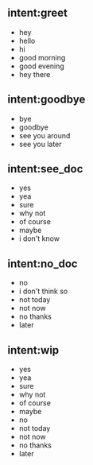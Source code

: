 ## intent:greet
- hey
- hello
- hi
- good morning
- good evening
- hey there

## intent:goodbye
- bye
- goodbye
- see you around
- see you later

## intent:see_doc
- yes
- yea
- sure
- why not
- of course
- maybe
- i don't know

## intent:no_doc
- no
- i don't think so
- not today
- not now
- no thanks
- later

## intent:wip
- yes
- yea
- sure
- why not
- of course
- maybe
- no
- not today
- not now
- no thanks
- later

